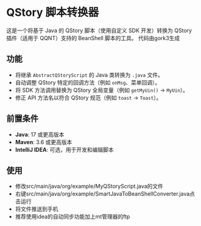 # QStory 脚本转换器

这是一个将基于 Java 的 QStory 脚本（使用自定义 SDK 开发）转换为 QStory 插件（适用于 QQNT）支持的 BeanShell 脚本的工具。
代码由gork3生成
## 功能
- 将继承 `AbstractQStoryScript` 的 Java 类转换为 `.java` 文件。
- 自动调整 QStory 特定的回调方法（例如 `onMsg`、菜单回调）。
- 将 SDK 方法调用替换为 QStory 全局变量（例如 `getMyUin()` -> `MyUin`）。
- 修正 API 方法名以符合 QStory 规范（例如 `toast` -> `Toast`）。

## 前置条件
- **Java**: 17 或更高版本
- **Maven**: 3.6 或更高版本
- **IntelliJ IDEA**: 可选，用于开发和编辑脚本

## 使用
- 修改src/main/java/org/example/MyQStoryScript.java的文件
- 右键src/main/java/org/example/SmartJavaToBeanShellConverter.java点击运行
- 将文件推送到手机
- 推荐使用idea的自动同步功能加上mt管理器的ftp
